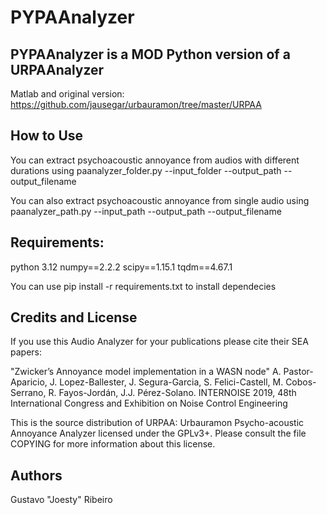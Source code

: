# PYPAAnalyzer



## PYPAAnalyzer is a MOD Python version of a URPAAnalyzer

Matlab and original version: https://github.com/jausegar/urbauramon/tree/master/URPAA


## How to Use

You can extract psychoacoustic annoyance from audios with different durations using paanalyzer_folder.py --input_folder <folder> --output_path <output json path> --output_filename <filename of json output>

You can also extract psychoacoustic annoyance from single audio using paanalyzer_path.py --input_path <folder> --output_path <output json path> --output_filename <filename of json output>

## Requirements:
python 3.12
numpy==2.2.2
scipy==1.15.1
tqdm==4.67.1

You can use pip install -r requirements.txt to install dependecies

## Credits and License

If you use this Audio Analyzer for your publications please cite their SEA papers:


"Zwicker’s Annoyance model implementation in a WASN node" A. Pastor-Aparicio, J. Lopez-Ballester, J. Segura-Garcia, S. Felici-Castell, M. Cobos-Serrano, R. Fayos-Jordán, J.J. Pérez-Solano. INTERNOISE 2019, 48th International Congress and Exhibition on Noise Control Engineering

This is the source distribution of URPAA: Urbauramon Psycho-acoustic Annoyance Analyzer licensed under the GPLv3+. Please consult the file COPYING for more information about this license.


## Authors

Gustavo "Joesty" Ribeiro
